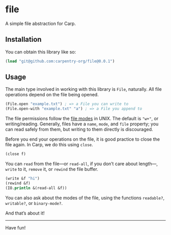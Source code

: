 # file

A simple file abstraction for Carp.

## Installation

You can obtain this library like so:

```clojure
(load "git@github.com:carpentry-org/file@0.0.1")
```

## Usage

The main type involved in working with this library is `File`, naturally. All
file operations depend on the file being opened.

```clojure
(File.open "example.txt") ; => a File you can write to
(File.open-with "example.txt" "a") ; => a File you append to
```

The file permissions follow the [file modes](https://www.tutorialspoint.com/c_standard_library/c_function_fopen.htm)
in UNIX. The default is `"w+"`, or writing/reading. Generally, files have a
`name`, `mode`, and `file` property; you can read safely from them, but writing
to them directly is discouraged.

Before you end your operations on the file, it is good practice to close the
file again. In Carp, we do this using `close`.

```clojure
(close f)
```

You can `read` from the file—or `read-all`, if you don’t care about length—,
`write` to it, `remove` it, or `rewind` the file buffer.

```clojure
(write &f "hi")
(rewind &f)
(IO.println &(read-all &f))
```

You can also ask about the modes of the file, using the functions `readable?`,
`writable?`, or `binary-mode?`.

And that’s about it!

<hr/>

Have fun!
